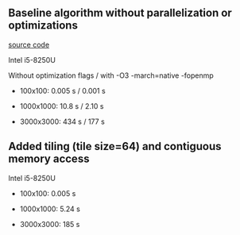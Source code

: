 ## Baseline algorithm without parallelization or optimizations

[source code](https://github.com/Mullil/HPML/blob/v1.0.0/src/matmul.cpp)

Intel i5-8250U

Without optimization flags / with -O3 -march=native -fopenmp

- 100x100: 0.005 s / 0.001 s

- 1000x1000: 10.8 s / 2.10 s 

- 3000x3000: 434 s / 177 s


## Added tiling (tile size=64) and contiguous memory access

Intel i5-8250U

- 100x100: 0.005 s

- 1000x1000: 5.24 s

- 3000x3000: 185 s
